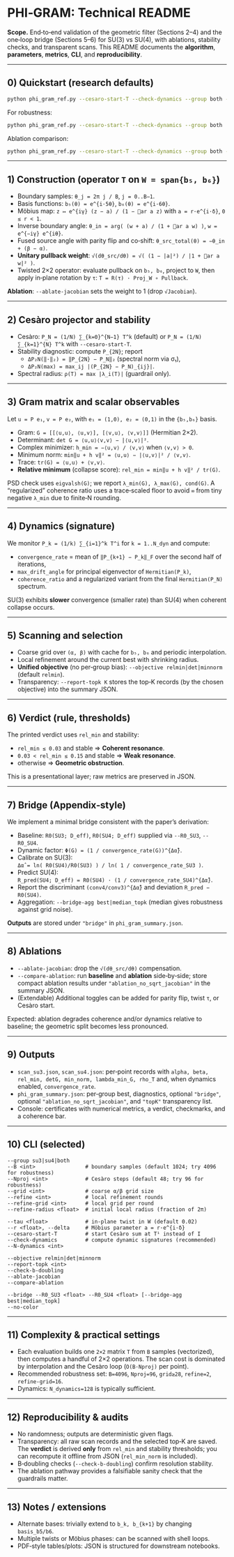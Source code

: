 # PHI‑GRAM: Technical README

**Scope.** End‑to‑end validation of the geometric filter (Sections 2–4) and the one‑loop bridge (Sections 5–6) for SU(3) vs SU(4), with ablations, stability checks, and transparent scans. This README documents the **algorithm**, **parameters**, **metrics**, **CLI**, and **reproducibility**.

---

## 0) Quickstart (research defaults)

```bash
python phi_gram_ref.py --cesaro-start-T --check-dynamics --group both --bridge --R0_SU3 1.152 --R0_SU4 1.20
```

For robustness:
```bash
python phi_gram_ref.py --cesaro-start-T --check-dynamics --group both   --grid 28 --refine 2 --refine-grid 16 --B 4096 --Nproj 96   --bridge --bridge-agg median_topk
```

Ablation comparison:
```bash
python phi_gram_ref.py --cesaro-start-T --check-dynamics --group both --compare-ablation
```

---

## 1) Construction (operator `T` on `W = span{b₅, b₆}`)

- Boundary samples: `θ_j = 2π j / B`, `j = 0..B−1`.
- Basis functions: `b₅(θ) = e^{i·5θ}`, `b₆(θ) = e^{i·6θ}`.
- Möbius map: `z ↦ e^{iγ} (z − a) / (1 − ar a z)` with `a = r·e^{i·δ}`, `0 ≤ r < 1`.
- Inverse boundary angle: `θ_in = arg( (w + a) / (1 + ar a w) )`, `w = e^{−iγ} e^{iθ}`.
- Fused source angle with parity flip and co‑shift: `θ_src_total(θ) = −θ_in + (β − α)`.
- **Unitary pullback weight**: `√(dθ_src/dθ) = √( (1 − |a|²) / |1 + ar a w|² )`.
- Twisted 2×2 operator: evaluate pullback on `b₅, b₆`, project to `W`, then apply in‑plane rotation by `τ`:
  `T = R(τ) · Proj_W ∘ Pullback`.

**Ablation**: `--ablate-jacobian` sets the weight to 1 (drop `√Jacobian`).

---

## 2) Cesàro projector and stability

- Cesàro: `P_N = (1/N) ∑_{k=0}^{N−1} T^k` (default) or `P_N = (1/N) ∑_{k=1}^{N} T^k` with `--cesaro-start-T`.
- Stability diagnostic: compute `P_{2N}`; report
  - `ΔP₂N(‖·‖₂) = ‖P_{2N} − P_N‖₂` (spectral norm via σ₁),
  - `ΔP₂N(max) = max_ij |(P_{2N} − P_N)_{ij}|`.
- Spectral radius: `ρ(T) = max |λ_i(T)|` (guardrail only).

---

## 3) Gram matrix and scalar observables

Let `u = P e₁`, `v = P e₂`, with `e₁ = (1,0), e₂ = (0,1)` in the `{b₅,b₆}` basis.

- Gram: `G = [[⟨u,u⟩, ⟨u,v⟩], [⟨v,u⟩, ⟨v,v⟩]]` (Hermitian 2×2).
- Determinant: `det G = ⟨u,u⟩⟨v,v⟩ − |⟨u,v⟩|²`.
- Complex minimizer: `h_min = −⟨u,v⟩ / ⟨v,v⟩` when `⟨v,v⟩ > 0`.
- Minimum norm: `min‖u + h v‖² = ⟨u,u⟩ − |⟨u,v⟩|² / ⟨v,v⟩`.
- Trace: `tr(G) = ⟨u,u⟩ + ⟨v,v⟩`.
- **Relative minimum** (collapse score): `rel_min = min‖u + h v‖² / tr(G)`.

PSD check uses `eigvalsh(G)`; we report `λ_min(G), λ_max(G), cond(G)`. A “regularized” coherence ratio uses a trace‑scaled floor to avoid `∞` from tiny negative `λ_min` due to finite‑N rounding.

---

## 4) Dynamics (signature)

We monitor `P_k = (1/k) ∑_{i=1}^k T^i` for `k = 1..N_dyn` and compute:
- `convergence_rate` = mean of `‖P_{k+1} − P_k‖_F` over the second half of iterations,
- `max_drift_angle` for principal eigenvector of `Hermitian(P_k)`,
- `coherence_ratio` and a regularized variant from the final `Hermitian(P_N)` spectrum.

SU(3) exhibits **slower** convergence (smaller rate) than SU(4) when coherent collapse occurs.

---

## 5) Scanning and selection

- Coarse grid over `(α, β)` with cache for `b₅, b₆` and periodic interpolation.
- Local refinement around the current best with shrinking radius.
- **Unified objective** (no per‑group bias): `--objective relmin|det|minnorm` (default `relmin`).
- Transparency: `--report-topk K` stores the top‑K records (by the chosen objective) into the summary JSON.

---

## 6) Verdict (rule, thresholds)

The printed verdict uses `rel_min` and stability:
- `rel_min ≤ 0.03` and stable ⇒ **Coherent resonance**.
- `0.03 < rel_min ≤ 0.15` and stable ⇒ **Weak resonance**.
- otherwise ⇒ **Geometric obstruction**.

This is a presentational layer; raw metrics are preserved in JSON.

---

## 7) Bridge (Appendix‑style)
We implement a minimal bridge consistent with the paper’s derivation:

- Baseline: `R0(SU3; D_eff)`, `R0(SU4; D_eff)` supplied via `--R0_SU3`, `--R0_SU4`.
- Dynamic factor: `Φ(G) = (1 / convergence_rate(G))^{Δα̂}`.
- Calibrate on SU(3):  
  `Δα̂ = ln( R0(SU4)/R0(SU3) ) / ln( 1 / convergence_rate_SU3 )`.
- Predict SU(4):  
  `R_pred(SU4; D_eff) = R0(SU4) · (1 / convergence_rate_SU4)^{Δα̂}`.
- Report the discriminant `(conv4/conv3)^{Δα̂}` and deviation `R_pred − R0(SU4)`.
- Aggregation: `--bridge-agg best|median_topk` (median gives robustness against grid noise).

**Outputs** are stored under `"bridge"` in `phi_gram_summary.json`.

---

## 8) Ablations

- `--ablate-jacobian`: drop the `√(dθ_src/dθ)` compensation.
- `--compare-ablation`: run **baseline** and **ablation** side‑by‑side; store compact ablation results under `"ablation_no_sqrt_jacobian"` in the summary JSON.
- (Extendable) Additional toggles can be added for parity flip, twist `τ`, or Cesàro start.

Expected: ablation degrades coherence and/or dynamics relative to baseline; the geometric split becomes less pronounced.

---

## 9) Outputs

- `scan_su3.json`, `scan_su4.json`: per‑point records with `alpha, beta, rel_min, detG, min_norm, lambda_min_G, rho_T` and, when dynamics enabled, `convergence_rate`.
- `phi_gram_summary.json`: per‑group best, diagnostics, optional `"bridge"`, optional `"ablation_no_sqrt_jacobian"`, and `"topK"` transparency list.
- Console: certificates with numerical metrics, a verdict, checkmarks, and a coherence bar.

---

## 10) CLI (selected)

```
--group su3|su4|both
--B <int>                # boundary samples (default 1024; try 4096 for robustness)
--Nproj <int>            # Cesàro steps (default 48; try 96 for robustness)
--grid <int>             # coarse α/β grid size
--refine <int>           # local refinement rounds
--refine-grid <int>      # local grid per round
--refine-radius <float>  # initial local radius (fraction of 2π)

--tau <float>            # in-plane twist in W (default 0.02)
--r <float>, --delta     # Möbius parameter a = r·e^{i·δ}
--cesaro-start-T         # start Cesàro sum at T¹ instead of I
--check-dynamics         # compute dynamic signatures (recommended)
--N-dynamics <int>

--objective relmin|det|minnorm
--report-topk <int>
--check-b-doubling
--ablate-jacobian
--compare-ablation

--bridge --R0_SU3 <float> --R0_SU4 <float> [--bridge-agg best|median_topk]
--no-color
```

---

## 11) Complexity & practical settings

- Each evaluation builds one `2×2` matrix `T` from `B` samples (vectorized), then computes a handful of 2×2 operations. The scan cost is dominated by interpolation and the Cesàro loop (`O(B·Nproj)` per point).
- Recommended robustness set: `B=4096`, `Nproj=96`, `grid≥28`, `refine=2`, `refine-grid=16`.
- Dynamics: `N_dynamics=128` is typically sufficient.

---

## 12) Reproducibility & audits

- No randomness; outputs are deterministic given flags.
- Transparency: all raw scan records and the selected top‑K are saved. The **verdict** is derived **only** from `rel_min` and stability thresholds; you can recompute it offline from JSON (`rel_min_norm` is included).
- B‑doubling checks (`--check-b-doubling`) confirm resolution stability.
- The ablation pathway provides a falsifiable sanity check that the guardrails matter.

---

## 13) Notes / extensions

- Alternate bases: trivially extend to `b_k, b_{k+1}` by changing `basis_b5/b6`.
- Multiple twists or Möbius phases: can be scanned with shell loops.
- PDF‑style tables/plots: JSON is structured for downstream notebooks.

